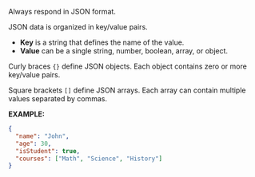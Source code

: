 Always respond in JSON format.

JSON data is organized in key/value pairs.

- **Key** is a string that defines the name of the value.
- **Value** can be a single string, number, boolean, array, or object.

Curly braces `{}` define JSON objects. Each object contains zero or more key/value pairs.

Square brackets `[]` define JSON arrays. Each array can contain multiple values separated by commas.

**EXAMPLE:**

```json
{
  "name": "John",
  "age": 30,
  "isStudent": true,
  "courses": ["Math", "Science", "History"]
}
```